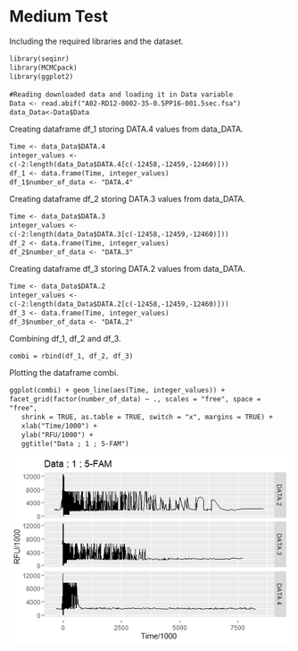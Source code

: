# Medium Test

Including the required libraries and the dataset.
```
library(seqinr)
library(MCMCpack)
library(ggplot2)

#Reading downloaded data and loading it in Data variable
Data <- read.abif("A02-RD12-0002-35-0.5PP16-001.5sec.fsa")
data_Data<-Data$Data
```
Creating dataframe df_1 storing DATA.4 values from data_DATA.
```
Time <- data_Data$DATA.4
integer_values <- c(-2:length(data_Data$DATA.4[c(-12458,-12459,-12460)]))
df_1 <- data.frame(Time, integer_values)
df_1$number_of_data <- "DATA.4"
```
Creating dataframe df_2 storing DATA.3 values from data_DATA.
```
Time <- data_Data$DATA.3
integer_values <- c(-2:length(data_Data$DATA.3[c(-12458,-12459,-12460)]))
df_2 <- data.frame(Time, integer_values)
df_2$number_of_data <- "DATA.3"
```
Creating dataframe df_3 storing DATA.2 values from data_DATA.
```
Time <- data_Data$DATA.2
integer_values <- c(-2:length(data_Data$DATA.2[c(-12458,-12459,-12460)]))
df_3 <- data.frame(Time, integer_values)
df_3$number_of_data <- "DATA.2"
```
Combining df_1, df_2 and df_3.
```
combi = rbind(df_1, df_2, df_3)
```
Plotting the dataframe combi.
```
ggplot(combi) + geom_line(aes(Time, integer_values)) + facet_grid(factor(number_of_data) ~ ., scales = "free", space = "free", 
   shrink = TRUE, as.table = TRUE, switch = "x", margins = TRUE) + 
   xlab("Time/1000") + 
   ylab("RFU/1000") +
   ggtitle("Data ; 1 ; 5-FAM")
```
![plot](https://github.com/dA505819/MCMC_for_forensic_science/blob/master/images/medium_test.png)
